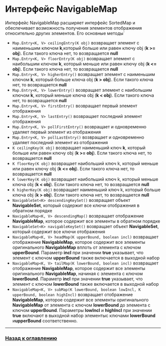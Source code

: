 # Интерфейс NavigableMap

Интерфейс NavigableMap расширяет интерфейс SortedMap и обеспечивает возможность получения элементов отображения относительно других элементов. Его основные методы`

-   `Map.Entry<K, V> ceilingEntry(K obj)` возвращает элемент с наименьшим ключом **k**,который больше или равен ключу obj (**k >= obj**).
    Если такого ключа нет, то возвращается **null**
-   `Map.Entry<K, V> floorEntry(K obj)` возвращает элемент с наибольшим ключом **k**, который меньше или равен ключу obj (**k <= obj**).
    Если такого ключа нет, то возвращается **null**
-   `Map.Entry<K, V> higherEntry()` возвращает элемент с наименьшим ключом **k**, который больше ключа obj (**k > obj**).
    Если такого ключа нет, то возвращается **null**
-   `Map.Entry<K, V> lowerEntry()` возвращает элемент с наибольшим ключом **k**, который меньше ключа obj (**k < obj**).
    Если такого ключа нет, то возвращается **null**
-   `Map.Entry<K, V> firstEntry()` возвращает первый элемент отображения
-   `Map.Entry<K, V> lastEntry()` возвращает последний элемент отображения
-   `Map.Entry<K, V> pollFirstEntry()` возвращает и одновременно удаляет первый элемент из отображения
-   `Map.Entry<K, V> pollLastEntry()` возвращает и одновременно удаляет последний элемент из отображения
-   `K ceilingKey(K obj)` возвращает наименьший ключ **k**, который больше или равен ключу obj (**k >= obj**).
    Если такого ключа нет, то возвращается **null**
-   `K floorKey(K obj)` возвращает наибольший ключ k, который меньше или равен ключу obj (**k <= obj**).
    Если такого ключа нет, то возвращается **null**
-   `K lowerKey(K obj)` возвращает наибольший ключ k, который меньше ключа obj (**k < obj**).
    Если такого ключа нет, то возвращается **null**
-   `K higherKey(K obj)` возвращает наименьший ключ k, который больше ключа obj (**k > obj**).
    Если такого ключа нет, то возвращается **null**
-   `NavigableSet<K> descendingKeySet()` возвращает объект **NavigableSet**, который содержит все ключи отображения в обратном порядке
-   `NavigableMap<K, V> descendingMap()` возвращает отображение **NavigableMap**, которое содержит все элементы в обратном порядке
-   `NavigableSet<K> navigableKeySet()` возвращает объект **NavigableSet**, который содержит все ключи отображения
-   `NavigableMap<K, V> headMap(K upperBound, boolean incl)` возвращает отображение **NavigableMap**,
    которое содержит все элементы оригинального **NavigableMap** вплоть от элемента с ключом **upperBound**.
    Параметр **incl** при значении **true** указывает, что элемент с ключом **upperBound** также включается в выходной набор
-   `NavigableMap<K, V> tailMap(K lowerBound, boolean incl)` возвращает отображение **NavigableMap**,
    которое содержит все элементы оригинального **NavigableMap**, начиная с элемента с ключом **lowerBound**.
    Параметр **incl** при значении **true** указывает, что элемент с ключом **lowerBound** также включается в выходной набор
-   `NavigableMap<K, V> subMap(K lowerBound, boolean lowIncl, K upperBound, boolean highIncl)` возвращает отображение **NavigableMap**,
    которое содержит все элементы оригинального **NavigableMap** от элемента с ключом **lowerBound** до элемента с ключом **upperBound**.
    Параметры **lowIncl** и **highIncl** при значении **true** включают в выходной набор элементыс ключами **lowerBound** и**upperBound** соответственно.

---

### [Назад к оглавлению](./README.md)